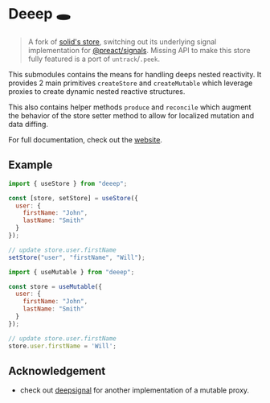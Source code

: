 # Deeep 🕳️

> A fork of [solid's store](https://github.com/solidjs/solid/tree/main/packages/solid/store), switching out its underlying signal implementation for [@preact/signals](https://github.com/preactjs/signals). Missing API to make this store fully featured is a port of `untrack`/`.peek`. 

This submodules contains the means for handling deeps nested reactivity. It provides 2 main primitives `createStore` and `createMutable` which leverage proxies to create dynamic nested reactive structures.

This also contains helper methods `produce` and `reconcile` which augment the behavior of the store setter method to allow for localized mutation and data diffing.

For full documentation, check out the [website](https://www.solidjs.com/docs/latest/api).

## Example

```js
import { useStore } from "deeep";

const [store, setStore] = useStore({
  user: {
    firstName: "John",
    lastName: "Smith"
  }
});

// update store.user.firstName
setStore("user", "firstName", "Will");
```

```js
import { useMutable } from "deeep";

const store = useMutable({
  user: {
    firstName: "John",
    lastName: "Smith"
  }
});

// update store.user.firstName
store.user.firstName = 'Will';
``` 

## Acknowledgement

- check out [deepsignal](https://github.com/luisherranz/deepsignal) for another implementation of a mutable proxy.
